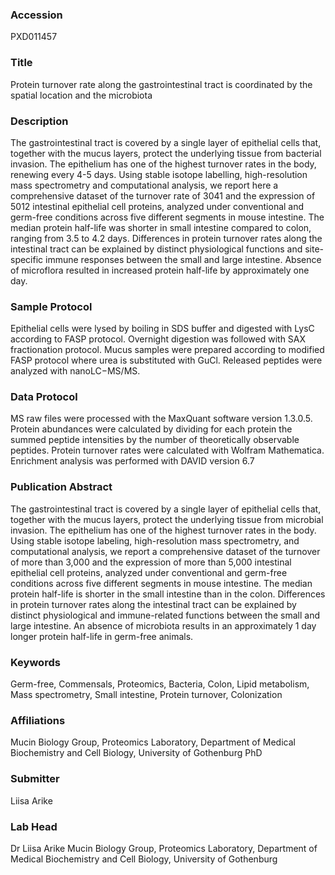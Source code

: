 ### Accession
PXD011457

### Title
Protein turnover rate along the gastrointestinal tract is coordinated by the spatial location and the microbiota

### Description
The gastrointestinal tract is covered by a single layer of epithelial cells that, together with the mucus layers, protect the underlying tissue from bacterial invasion. The epithelium has one of the highest turnover rates in the body, renewing every 4-5 days. Using stable isotope labelling, high-resolution mass spectrometry and computational analysis, we report here a comprehensive dataset of the turnover rate of 3041 and the expression of 5012 intestinal epithelial cell proteins, analyzed under conventional and germ-free conditions across five different segments in mouse intestine. The median protein half-life was shorter in small intestine compared to colon, ranging from 3.5 to 4.2 days. Differences in protein turnover rates along the intestinal tract can be explained by distinct physiological functions and site-specific immune responses between the small and large intestine. Absence of microflora resulted in increased protein half-life by approximately one day.

### Sample Protocol
Epithelial cells were lysed by boiling in SDS buffer and digested with LysC according to FASP protocol. Overnight digestion was followed with SAX fractionation protocol. Mucus samples were prepared according to modified FASP protocol where urea is substituted with GuCl. Released peptides were analyzed with nanoLC−MS/MS.

### Data Protocol
MS raw files were processed with the MaxQuant software version 1.3.0.5. Protein abundances were calculated by dividing for each protein the summed peptide intensities by the number of theoretically observable peptides. Protein turnover rates were calculated with Wolfram Mathematica. Enrichment analysis was performed with DAVID version 6.7

### Publication Abstract
The gastrointestinal tract is covered by a single layer of epithelial cells that, together with the mucus layers, protect the underlying tissue from microbial invasion. The epithelium has one of the highest turnover rates in the body. Using stable isotope labeling, high-resolution mass spectrometry, and computational analysis, we report a comprehensive dataset of the turnover of more than 3,000 and the expression of more than 5,000 intestinal epithelial cell proteins, analyzed under conventional and germ-free conditions across five different segments in mouse intestine. The median protein half-life is shorter in the small intestine than in the colon. Differences in protein turnover rates along the intestinal tract can&#xa0;be explained by distinct physiological and immune-related functions between the small and large intestine. An absence of microbiota results in an approximately 1&#xa0;day longer protein half-life in germ-free animals.

### Keywords
Germ-free, Commensals, Proteomics, Bacteria, Colon, Lipid metabolism, Mass spectrometry, Small intestine, Protein turnover, Colonization

### Affiliations
Mucin Biology Group, Proteomics Laboratory, Department of Medical Biochemistry and Cell Biology, University of Gothenburg
PhD

### Submitter
Liisa Arike

### Lab Head
Dr Liisa Arike
Mucin Biology Group, Proteomics Laboratory, Department of Medical Biochemistry and Cell Biology, University of Gothenburg


